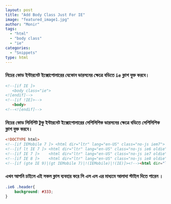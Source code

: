 ```yaml
---
layout: post
title: "Add Body Class Just For IE"
image: "featured_image1.jpg"
author: "Monir"
tags:
  - "html"
  - "body class"
  - "ie"
categories:
  - "Snippets"
type: html  
---
```


### নিচের কোড ইন্টারনেট ইক্সোপোলারের যেকোন ভারসনের ক্ষেত্রে বডিতে `ie` ক্লাশ যুক্ত করবে।

<!--more-->


```html
<!--[if IE ]>
   <body class="ie">
<![endif]-->
<!--[if !IE]>-->
   <body>
<!--<![endif]-->
```

### নিচের কোড সিনিপিট টুকু ইন্টারনেট ইক্সোপোলারের সেপিসিপিক ভারসনের ক্ষেত্রে বডিতে সেপিসিপিক ক্লাশ যুক্ত করবে।

```html
<!DOCTYPE html>
<!--[if IEMobile 7 ]> <html dir="ltr" lang="en-US" class="no-js iem7"> <![endif]-->
<!--[if lt IE 7 ]> <html dir="ltr" lang="en-US" class="no-js ie6 oldie"> <![endif]-->
<!--[if IE 7 ]>    <html dir="ltr" lang="en-US" class="no-js ie7 oldie"> <![endif]-->
<!--[if IE 8 ]>    <html dir="ltr" lang="en-US" class="no-js ie8 oldie"> <![endif]-->
<!--[if (gte IE 9)|(gt IEMobile 7)|!(IEMobile)|!(IE)]><!--><html dir="ltr" lang="en-US" class="no-js"><!--<![endif]-->
```

### এখন আপনি চাইলে এই সকল ক্লাস ব্যবহার করে সি এস এস এর মাধ্যমে আলাদা স্টাইল দিতে পারেন ।

```css
.ie6 .header{
	background: #333;
}
```
